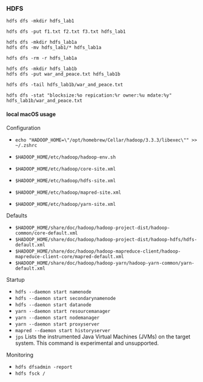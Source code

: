 ### HDFS

```
hdfs dfs -mkdir hdfs_lab1

hdfs dfs -put f1.txt f2.txt f3.txt hdfs_lab1

hdfs dfs -mkdir hdfs_lab1a
hdfs dfs -mv hdfs_lab1/* hdfs_lab1a

hdfs dfs -rm -r hdfs_lab1a

hdfs dfs -mkdir hdfs_lab1b
hdfs dfs -put war_and_peace.txt hdfs_lab1b

hdfs dfs -tail hdfs_lab1b/war_and_peace.txt

hdfs dfs -stat "blocksize:%o repication:%r owner:%u mdate:%y" hdfs_lab1b/war_and_peace.txt
```

#### local macOS usage

Configuration
* `echo "HADOOP_HOME=\"/opt/homebrew/Cellar/hadoop/3.3.3/libexec\"" >> ~/.zshrc`

* `$HADOOP_HOME/etc/hadoop/hadoop-env.sh`
* `$HADOOP_HOME/etc/hadoop/core-site.xml`
* `$HADOOP_HOME/etc/hadoop/hdfs-site.xml`
* `$HADOOP_HOME/etc/hadoop/mapred-site.xml`
* `$HADOOP_HOME/etc/hadoop/yarn-site.xml`

Defaults
* `$HADOOP_HOME/share/doc/hadoop/hadoop-project-dist/hadoop-common/core-default.xml`
* `$HADOOP_HOME/share/doc/hadoop/hadoop-project-dist/hadoop-hdfs/hdfs-default.xml`
* `$HADOOP_HOME/share/doc/hadoop/hadoop-mapreduce-client/hadoop-mapreduce-client-core/mapred-default.xml`
* `$HADOOP_HOME/share/doc/hadoop/hadoop-yarn/hadoop-yarn-common/yarn-default.xml`

Startup
* `hdfs --daemon start namenode`
* `hdfs --daemon start secondarynamenode`
* `hdfs --daemon start datanode`
* `yarn --daemon start resourcemanager`
* `yarn --daemon start nodemanager`
* `yarn --daemon start proxyserver`
* `mapred --daemon start historyserver`
* `jps` Lists the instrumented Java Virtual Machines (JVMs) on the target system. This command is experimental and unsupported.

Monitoring
* `hdfs dfsadmin -report`
* `hdfs fsck /`